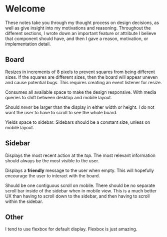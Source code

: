 # Welcome

These notes take you through my thought process on
design decisions, as well as give insight into my motivations and reasoning.
Throughout the different sections, I wrote down an important feature or attribute
I believe that component should have, and then I gave a reason, motivation, or 
implementation detail.
## Board

Resizes in increments of 8 pixels to prevent squares from being different
sizes. If the squares are different sizes, then the board will appear uneven
and cause potential bugs. This requires creating an event listener for resize.

Consumes all available space to make the design responsive. With media
queries to shift between desktop and mobile layout.

Should *never* be larger than the display in either width or height.
I do not want the user to have to scroll to see the whole board.

Yields space to sidebar. Sidebars should be a constant size,
unless on mobile layout.

## Sidebar

Displays the most recent action at the *top*. The most relevant
information should always be the most visible to the user.

Displays a **friendly** message to the user when empty.
This will hopefully encourage the user to interact with the board.

Should be one contiguous scroll on mobile. There should be no separate scroll bar inside
of the sidebar when in mobile view. This is a much better UX than having
to scroll down to the sidebar, and then having to scroll within the sidebar.

## Other

I tend to use flexbox for default display. Flexbox is just amazing.
